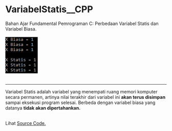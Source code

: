 # VariabelStatis__CPP
Bahan Ajar Fundamental Pemrograman C: Perbedaan Variabel Statis dan Variabel Biasa.<br><br>
<img src="https://github.com/RizkyKhapidsyah/VariabelStatis__CPP/blob/master/Results/001.PNG"><br><br>
 
 ---
 Variabel Statis adalah variabel yang menempati ruang memori komputer secara permanen, artinya nilai terakhir dari variabel
 ini <b>akan terus disimpan</b> sampai eksekusi program selesai. Berbeda dengan variabel biasa yang datanya <b>tidak akan 
 dipertahankan.</b><br><br>
 
 Lihat <a href="https://github.com/RizkyKhapidsyah/VariabelStatis__CPP/blob/master/Source.cpp">Source Code.</a>

